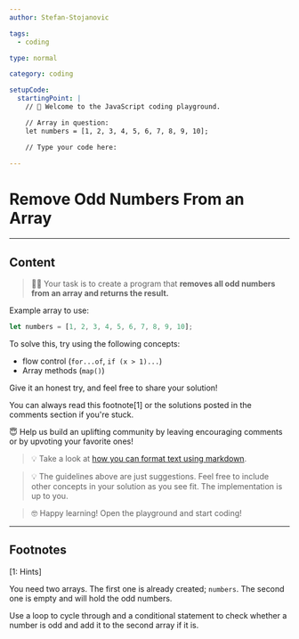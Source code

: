 ```yaml
---
author: Stefan-Stojanovic

tags:
  - coding

type: normal

category: coding

setupCode:
  startingPoint: |
    // 👋 Welcome to the JavaScript coding playground.

    // Array in question:
    let numbers = [1, 2, 3, 4, 5, 6, 7, 8, 9, 10];

    // Type your code here:
    
---
```


# Remove Odd Numbers From an Array

---

## Content

> 👩‍💻 Your task is to create a program that **removes all odd numbers from an array and returns the result.**

Example array to use:
```javascript
let numbers = [1, 2, 3, 4, 5, 6, 7, 8, 9, 10];
```

To solve this, try using the following concepts:
- flow control (`for...of`, `if (x > 1)...`)
- Array methods (`map()`)

Give it an honest try, and feel free to share your solution!

You can always read this footnote[1] or the solutions posted in the comments section if you're stuck.

😇 Help us build an uplifting community by leaving encouraging comments or by upvoting your favorite ones!

> 💡 Take a look at [how you can format text using markdown](https://www.enki.com/glossary/general/markdown-formatting).

> 💡 The guidelines above are just suggestions. Feel free to include other concepts in your solution as you see fit. The implementation is up to you.

> 🤓 Happy learning! Open the playground and start coding!


---

## Footnotes

[1: Hints]

You need two arrays. The first one is already created; `numbers`. The second one is empty and will hold the odd numbers.

Use a loop to cycle through and a conditional statement to check whether a number is odd and add it to the second array if it is.
